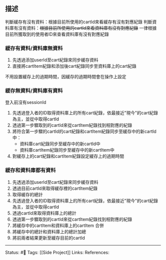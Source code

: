 ## 描述


判斷緩存有沒有資料：根據目前所使用的cartId來看緩存有沒有對應紀錄
判斷資料庫有沒有資料：~~根據目前所使用的cartId來看資料庫有沒有對應紀錄~~
									     一律根據目前所獲取到的使用者ID來查看資料庫有沒有對應紀錄
### 緩存有資料/資料庫無資料
1. 先透過添加userId至cart紀錄來同步緩存資料
2. 直接將cartItem紀錄和添加後cart紀錄同步至資料庫上的cart紀錄

不用設置緩存上的過期時間，因緩存的過期時間會在操作上設定



### 緩存無資料/資料庫有資料
登入前沒有sessionId

1. 先透過登入者的ID取得資料庫上的所有cart紀錄，依最接近"現今"的cart紀錄為主，並從中取得cartId
2. 透過第一步驟取到的cartId來從cartItem紀錄找到相對應的紀錄
3. 將符合第一步驟的cartId的cart紀錄和cartItem紀錄同步至緩存中的新cartId中：	
	- 資料庫cart紀錄同步至緩存中的新cartId中
	- 資料庫cartItem紀錄同步至緩存中的新cartItem中
4. 對緩存上的cart紀錄和cartItem紀錄設定緩存上的過期時間




### 緩存和資料庫都有資料
1. 先透過添加userId至cart紀錄來同步緩存資料
2. 透過目前cartId來取得緩存裡的cartItem紀錄
3. 取得緩存的總計
4. 先透過登入者的ID取得資料庫上的所有cart紀錄，依最接近"現今"的cart紀錄為主，並從中取得cartId
5. 透過cartId來取得資料庫上的總計
6. 透過第一步驟取到的cartId來從cartItem紀錄找到相對應的紀錄
7. 將緩存中的cartItem和資料庫上的cartItem 合併
8. 將緩存中的總計和資料庫上的總計加總
9. 將前兩者結果更新至緩存目前的cartId

---
Status: #🌱 
Tags:
[[Side Project]]
Links:
References: